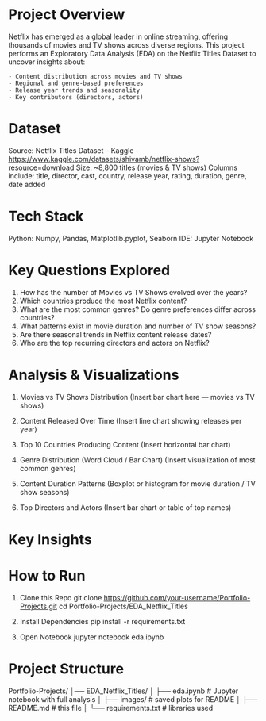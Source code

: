 # Project Overview
Netflix has emerged as a global leader in online streaming, offering thousands of movies and TV shows across diverse regions.
This project performs an Exploratory Data Analysis (EDA) on the Netflix Titles Dataset to uncover insights about:

    - Content distribution across movies and TV shows
    - Regional and genre-based preferences
    - Release year trends and seasonality
    - Key contributors (directors, actors)


# Dataset
Source: Netflix Titles Dataset – Kaggle - https://www.kaggle.com/datasets/shivamb/netflix-shows?resource=download
Size: ~8,800 titles (movies & TV shows)
Columns include: title, director, cast, country, release year, rating, duration, genre, date added


# Tech Stack
Python: Numpy, Pandas, Matplotlib.pyplot, Seaborn
IDE: Jupyter Notebook


# Key Questions Explored
1. How has the number of Movies vs TV Shows evolved over the years?
2. Which countries produce the most Netflix content?
3. What are the most common genres? Do genre preferences differ across countries?
4. What patterns exist in movie duration and number of TV show seasons?
5. Are there seasonal trends in Netflix content release dates?
6. Who are the top recurring directors and actors on Netflix?

# Analysis & Visualizations
1. Movies vs TV Shows Distribution
(Insert bar chart here — movies vs TV shows)

2. Content Released Over Time
(Insert line chart showing releases per year)

3. Top 10 Countries Producing Content
(Insert horizontal bar chart)

4. Genre Distribution (Word Cloud / Bar Chart)
(Insert visualization of most common genres)

5. Content Duration Patterns
(Boxplot or histogram for movie duration / TV show seasons)

6. Top Directors and Actors
(Insert bar chart or table of top names)


# Key Insights


# How to Run
1. Clone this Repo
git clone https://github.com/your-username/Portfolio-Projects.git
cd Portfolio-Projects/EDA_Netflix_Titles

2. Install Dependencies
pip install -r requirements.txt

3. Open Notebook
jupyter notebook eda.ipynb


# Project Structure
Portfolio-Projects/
│── EDA_Netflix_Titles/
│     ├── eda.ipynb           # Jupyter notebook with full analysis
│     ├── images/             # saved plots for README
│     ├── README.md           # this file
│     └── requirements.txt    # libraries used

